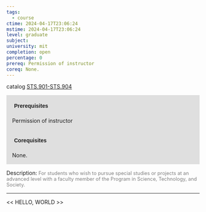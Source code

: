 ```yaml
---
tags:
  - course
ctime: 2024-04-17T23:06:24
mstime: 2024-04-17T23:06:24
level: graduate
subject: 
university: mit
completion: open
percentage: 0
prereq: Permission of instructor
coreq: None.
---
```


catalog [STS.901-STS.904](http://student.mit.edu/catalog/mSTSb.html#STS.904)

<span style="display: block; padding: 15px; background-color: rgb(100, 100, 100, 0.2);"><font id="m_prereq4174_0" style="display: block; font-family: Arial, sans-serif; font-weight: bold; padding: 5px">Prerequisites</font><br><span id="prereq4174_0">Permission of instructor</span></span>
<span style="display: block; padding: 15px; background-color: rgb(100, 100, 100, 0.2);"><font id="m_coreq4174_0" style="display: block; font-family: Arial, sans-serif; font-weight: bold; padding: 5px">Corequisites</font><br><span id="coreq4174_0">None.</span></span>

<font style="">Description:</font>
<font style="color: grey; font-size: 0.8rem;">For students who wish to pursue special studies or projects at an advanced level with a faculty member of the Program in Science, Technology, and Society.</font>



---

<< HELLO, WORLD >>
